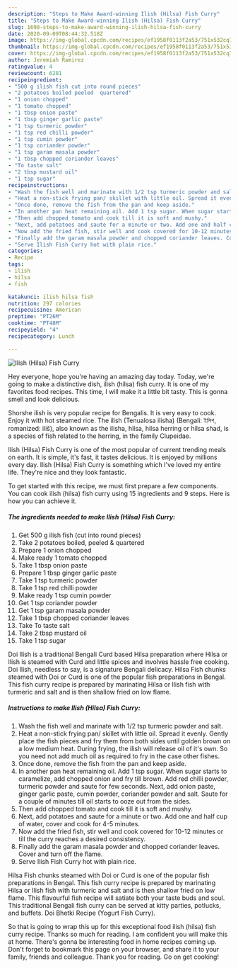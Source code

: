 ```yaml
---
description: "Steps to Make Award-winning Ilish (Hilsa) Fish Curry"
title: "Steps to Make Award-winning Ilish (Hilsa) Fish Curry"
slug: 1698-steps-to-make-award-winning-ilish-hilsa-fish-curry
date: 2020-09-09T08:44:32.518Z
image: https://img-global.cpcdn.com/recipes/ef1958f0113f2a53/751x532cq70/ilish-hilsa-fish-curry-recipe-main-photo.jpg
thumbnail: https://img-global.cpcdn.com/recipes/ef1958f0113f2a53/751x532cq70/ilish-hilsa-fish-curry-recipe-main-photo.jpg
cover: https://img-global.cpcdn.com/recipes/ef1958f0113f2a53/751x532cq70/ilish-hilsa-fish-curry-recipe-main-photo.jpg
author: Jeremiah Ramirez
ratingvalue: 4
reviewcount: 6281
recipeingredient:
- "500 g ilish fish cut into round pieces"
- "2 potatoes boiled peeled  quartered"
- "1 onion chopped"
- "1 tomato chopped"
- "1 tbsp onion paste"
- "1 tbsp ginger garlic paste"
- "1 tsp turmeric powder"
- "1 tsp red chilli powder"
- "1 tsp cumin powder"
- "1 tsp coriander powder"
- "1 tsp garam masala powder"
- "1 tbsp chopped coriander leaves"
- "To taste salt"
- "2 tbsp mustard oil"
- "1 tsp sugar"
recipeinstructions:
- "Wash the fish well and marinate with 1/2 tsp turmeric powder and salt."
- "Heat a non-stick frying pan/ skillet with little oil. Spread it evenly. Gently place the fish pieces and fry them from both sides until golden brown on a low medium heat. During frying, the ilish will release oil of it&#39;s own. So you need not add much oil as required to fry in the case other fishes."
- "Once done, remove the fish from the pan and keep aside."
- "In another pan heat remaining oil. Add 1 tsp sugar. When sugar starts to caramelize, add chopped onion and fry till brown. Add red chilli powder, turmeric powder and saute for few seconds. Next, add onion paste, ginger garlic paste, cumin powder, coriander powder and salt. Saute for a couple of minutes till oil starts to ooze out from the sides."
- "Then add chopped tomato and cook till it is soft and mushy."
- "Next, add potatoes and saute for a minute or two. Add one and half cup of water, cover and cook for 4-5 minutes."
- "Now add the fried fish, stir well and cook covered for 10-12 minutes or till the curry reaches a desired consistency."
- "Finally add the garam masala powder and chopped coriander leaves. Cover and turn off the flame."
- "Serve Ilish Fish Curry hot with plain rice."
categories:
- Recipe
tags:
- ilish
- hilsa
- fish

katakunci: ilish hilsa fish 
nutrition: 297 calories
recipecuisine: American
preptime: "PT26M"
cooktime: "PT48M"
recipeyield: "4"
recipecategory: Lunch

---
```



![Ilish (Hilsa) Fish Curry](https://img-global.cpcdn.com/recipes/ef1958f0113f2a53/751x532cq70/ilish-hilsa-fish-curry-recipe-main-photo.jpg)

Hey everyone, hope you're having an amazing day today. Today, we're going to make a distinctive dish, ilish (hilsa) fish curry. It is one of my favorites food recipes. This time, I will make it a little bit tasty. This is gonna smell and look delicious.

Shorshe ilish is very popular recipe for Bengalis. It is very easy to cook. Enjoy it with hot steamed rice. The ilish (Tenualosa ilisha) (Bengali: ইলিশ, romanized: iliš), also known as the ilisha, hilsa, hilsa herring or hilsa shad, is a species of fish related to the herring, in the family Clupeidae.

Ilish (Hilsa) Fish Curry is one of the most popular of current trending meals on earth. It is simple, it's fast, it tastes delicious. It is enjoyed by millions every day. Ilish (Hilsa) Fish Curry is something which I've loved my entire life. They're nice and they look fantastic.


To get started with this recipe, we must first prepare a few components. You can cook ilish (hilsa) fish curry using 15 ingredients and 9 steps. Here is how you can achieve it.

<!--inarticleads1-->

##### The ingredients needed to make Ilish (Hilsa) Fish Curry:

1. Get 500 g ilish fish (cut into round pieces)
1. Take 2 potatoes boiled, peeled &amp; quartered
1. Prepare 1 onion chopped
1. Make ready 1 tomato chopped
1. Take 1 tbsp onion paste
1. Prepare 1 tbsp ginger garlic paste
1. Take 1 tsp turmeric powder
1. Take 1 tsp red chilli powder
1. Make ready 1 tsp cumin powder
1. Get 1 tsp coriander powder
1. Get 1 tsp garam masala powder
1. Take 1 tbsp chopped coriander leaves
1. Take To taste salt
1. Take 2 tbsp mustard oil
1. Take 1 tsp sugar


Doi Ilish is a traditional Bengali Curd based Hilsa preparation where Hilsa or Ilish is steamed with Curd and little spices and involves hassle free cooking. Doi Ilish, needless to say, is a signature Bengali delicacy. Hilsa Fish chunks steamed with Doi or Curd is one of the popular fish preparations in Bengal. This fish curry recipe is prepared by marinating Hilsa or Ilish fish with turmeric and salt and is then shallow fried on low flame. 

<!--inarticleads2-->

##### Instructions to make Ilish (Hilsa) Fish Curry:

1. Wash the fish well and marinate with 1/2 tsp turmeric powder and salt.
1. Heat a non-stick frying pan/ skillet with little oil. Spread it evenly. Gently place the fish pieces and fry them from both sides until golden brown on a low medium heat. During frying, the ilish will release oil of it&#39;s own. So you need not add much oil as required to fry in the case other fishes.
1. Once done, remove the fish from the pan and keep aside.
1. In another pan heat remaining oil. Add 1 tsp sugar. When sugar starts to caramelize, add chopped onion and fry till brown. Add red chilli powder, turmeric powder and saute for few seconds. Next, add onion paste, ginger garlic paste, cumin powder, coriander powder and salt. Saute for a couple of minutes till oil starts to ooze out from the sides.
1. Then add chopped tomato and cook till it is soft and mushy.
1. Next, add potatoes and saute for a minute or two. Add one and half cup of water, cover and cook for 4-5 minutes.
1. Now add the fried fish, stir well and cook covered for 10-12 minutes or till the curry reaches a desired consistency.
1. Finally add the garam masala powder and chopped coriander leaves. Cover and turn off the flame.
1. Serve Ilish Fish Curry hot with plain rice.


Hilsa Fish chunks steamed with Doi or Curd is one of the popular fish preparations in Bengal. This fish curry recipe is prepared by marinating Hilsa or Ilish fish with turmeric and salt and is then shallow fried on low flame. This flavourful fish recipe will satiate both your taste buds and soul. This traditional Bengali fish curry can be served at kitty parties, potlucks, and buffets. Doi Bhetki Recipe (Yogurt Fish Curry). 

So that is going to wrap this up for this exceptional food ilish (hilsa) fish curry recipe. Thanks so much for reading. I am confident you will make this at home. There's gonna be interesting food in home recipes coming up. Don't forget to bookmark this page on your browser, and share it to your family, friends and colleague. Thank you for reading. Go on get cooking!
